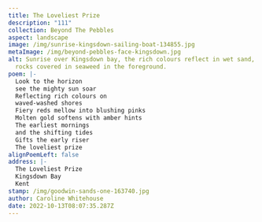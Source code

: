 ```yaml
---
title: The Loveliest Prize
description: "111"
collection: Beyond The Pebbles
aspect: landscape
image: /img/sunrise-kingsdown-sailing-boat-134855.jpg
metaImage: /img/beyond-pebbles-face-kingsdown.jpg
alt: Sunrise over Kingsdown bay, the rich colours reflect in wet sand, chalk
  rocks covered in seaweed in the foreground.
poem: |-
  Look to the horizon 
  see the mighty sun soar
  Reflecting rich colours on
  waved-washed shores
  Fiery reds mellow into blushing pinks
  Molten gold softens with amber hints
  The earliest mornings
  and the shifting tides
  Gifts the early riser 
  The loveliest prize
alignPoemLeft: false
address: |-
  The Loveliest Prize
  Kingsdown Bay
  Kent
stamp: /img/goodwin-sands-one-163740.jpg
author: Caroline Whitehouse
date: 2022-10-13T08:07:35.287Z
---
```

